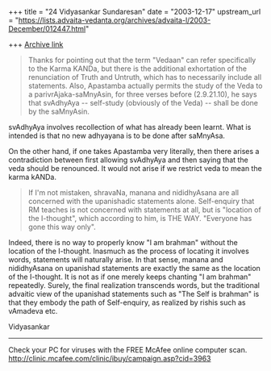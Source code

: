 +++
title = "24 Vidyasankar Sundaresan"
date = "2003-12-17"
upstream_url = "https://lists.advaita-vedanta.org/archives/advaita-l/2003-December/012447.html"

+++
[Archive link](https://lists.advaita-vedanta.org/archives/advaita-l/2003-December/012447.html)



>Thanks for pointing out that the term "Vedaan" can refer specifically
>to the Karma KANDa, but there is the additional exhortation of the
>renunciation of Truth and Untruth, which has to necessarily include all
>statements. Also, Apastamba actually permits the study of the Veda to a
>parivrAjaka-saMnyAsin, for three verses before (2.9.21.10), he says
>that svAdhyAya -- self-study (obviously of the Veda) -- shall be done
>by the saMnyAsin.

svAdhyAya involves recollection of what has already been learnt. What is
intended is that no new adhyayana is to be done after saMnyAsa.

On the other hand, if one takes Apastamba very literally, then there arises
a contradiction between first allowing svAdhyAya and then saying that the
veda should be renounced. It would not arise if we restrict veda to mean the
karma kANDa.

>If I'm not mistaken, shravaNa, manana and nididhyAsana are all
>concerned with the upanishadic statements alone. Self-enquiry that RM
>teaches is not concerned with statements at all, but is "location of
>the I-thought", which according to him, is THE WAY. "Everyone has gone
>this way only".

Indeed, there is no way to properly know "I am brahman" without the location
of the I-thought. Inasmuch as the process of locating it involves words, 
statements
will naturally arise. In that sense, manana and nididhyAsana on upanishad 
statements
are exactly the same as the location of the I-thought. It is not as if one 
merely keeps
chanting "I am brahman" repeatedly. Surely, the final realization transcends 
words, but
the traditional advaitic view of the upanishad statements such as "The Self 
is brahman"
is that they embody the path of Self-enquiry, as realized by rishis such as 
vAmadeva etc.

Vidyasankar

_________________________________________________________________
Check your PC for viruses with the FREE McAfee online computer scan.  
http://clinic.mcafee.com/clinic/ibuy/campaign.asp?cid=3963

